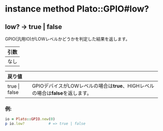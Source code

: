 # instance method Plato::GPIO#low?

## low? -> true | false

GPIO(汎用IO)がLOWレベルかどうかを判定した結果を返します。

|引数|
|:--|
|なし|

|戻り値||
|:--|:--|
|true \| false|GPIOデバイスがLOWレベルの場合は**true**、HIGHレベルの場合は**false**を返します。|

### 例:
```Ruby
io = Plato::GPIO.new(0)
p io.low?           # => true | false
```
